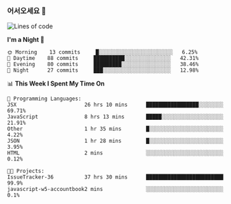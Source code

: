 ### 어서오세요 👋

<!--START_SECTION:waka-->
![Lines of code](https://img.shields.io/badge/From%20Hello%20World%20I%27ve%20Written-5.7%20million%20lines%20of%20code-blue)

**I'm a Night 🦉** 

```text
🌞 Morning    13 commits     █░░░░░░░░░░░░░░░░░░░░░░░░   6.25% 
🌆 Daytime    88 commits     ██████████░░░░░░░░░░░░░░░   42.31% 
🌃 Evening    80 commits     █████████░░░░░░░░░░░░░░░░   38.46% 
🌙 Night      27 commits     ███░░░░░░░░░░░░░░░░░░░░░░   12.98%

```


📊 **This Week I Spent My Time On** 

```text
💬 Programming Languages: 
JSX                      26 hrs 10 mins      █████████████████░░░░░░░░   69.71% 
JavaScript               8 hrs 13 mins       █████░░░░░░░░░░░░░░░░░░░░   21.91% 
Other                    1 hr 35 mins        █░░░░░░░░░░░░░░░░░░░░░░░░   4.22% 
JSON                     1 hr 28 mins        █░░░░░░░░░░░░░░░░░░░░░░░░   3.95% 
HTML                     2 mins              ░░░░░░░░░░░░░░░░░░░░░░░░░   0.12%

🐱‍💻 Projects: 
IssueTracker-36          37 hrs 30 mins      █████████████████████████   99.9% 
javascript-w5-accountbook2 mins              ░░░░░░░░░░░░░░░░░░░░░░░░░   0.1%

```


<!--END_SECTION:waka-->
